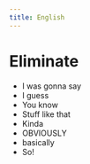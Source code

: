 ```yaml
---
title: English
---
```


# Eliminate
* I was gonna say
* I guess
* You know
* Stuff like that
* Kinda
* OBVIOUSLY
* basically
* So!